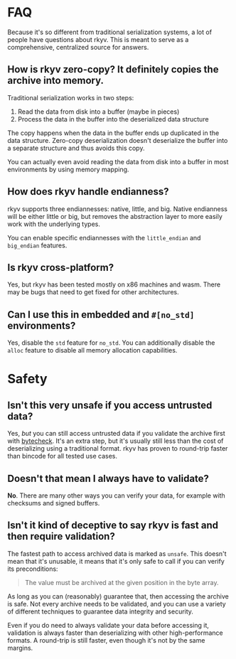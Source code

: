 # FAQ

Because it's so different from traditional serialization systems, a lot of people have questions
about rkyv. This is meant to serve as a comprehensive, centralized source for answers.

## How is rkyv zero-copy? It definitely copies the archive into memory.

Traditional serialization works in two steps:

1. Read the data from disk into a buffer (maybe in pieces)
2. Process the data in the buffer into the deserialized data structure

The copy happens when the data in the buffer ends up duplicated in the data structure. Zero-copy
deserialization doesn't deserialize the buffer into a separate structure and thus avoids this copy.

You can actually even avoid reading the data from disk into a buffer in most environments by using
memory mapping.

## How does rkyv handle endianness?

rkyv supports three endiannesses: native, little, and big. Native endianness will be either little
or big, but removes the abstraction layer to more easily work with the underlying types.

You can enable specific endiannesses with the `little_endian` and `big_endian` features.

## Is rkyv cross-platform?

Yes, but rkyv has been tested mostly on x86 machines and wasm. There may be bugs that need to get
fixed for other architectures.

## Can I use this in embedded and `#[no_std]` environments?

Yes, disable the `std` feature for `no_std`. You can additionally disable the `alloc` feature to
disable all memory allocation capabilities.

# Safety

## Isn't this very unsafe if you access untrusted data?

Yes, *but* you can still access untrusted data if you validate the archive first with
[bytecheck](https://github.com/rkyv/bytecheck). It's an extra step, but it's usually still less
than the cost of deserializing using a traditional format. rkyv has proven to round-trip faster than
bincode for all tested use cases.

## Doesn't that mean I always have to validate?

**No**. There are many other ways you can verify your data, for example with checksums and signed
buffers.

## Isn't it kind of deceptive to say rkyv is fast and then require validation?

The fastest path to access archived data is marked as `unsafe`. This doesn't mean that it's
unusable, it means that it's only safe to call if you can verify its preconditions:

> The value must be archived at the given position in the byte array.

As long as you can (reasonably) guarantee that, then accessing the archive is safe. Not every
archive needs to be validated, and you can use a variety of different techniques to guarantee data
integrity and security.

Even if you do need to always validate your data before accessing it, validation is always faster
than deserializing with other high-performance formats. A round-trip is still faster, even though
it's not by the same margins.
